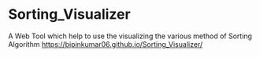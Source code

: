 # Sorting_Visualizer
A Web Tool which help to use the visualizing the various method of Sorting Algorithm
https://bipinkumar06.github.io/Sorting_Visualizer/
